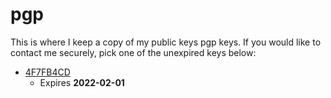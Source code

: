 # pgp
This is where I keep a copy of my public keys pgp keys. If you would like to contact me securely, pick one of the unexpired keys below:

- [4F7FB4CD](https://pgp.mit.edu/pks/lookup?op=vindex&search=0x95F347D34F7FB4CD)
  - Expires **2022-02-01**
